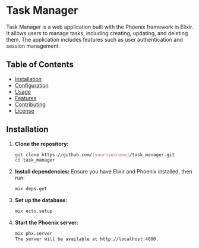 # Task Manager

Task Manager is a web application built with the Phoenix framework in Elixir. It allows users to manage tasks, including creating, updating, and deleting them. The application includes features such as user authentication and session management.

## Table of Contents

- [Installation](#installation)
- [Configuration](#configuration)
- [Usage](#usage)
- [Features](#features)
- [Contributing](#contributing)
- [License](#license)

## Installation

1. **Clone the repository:**
   ```sh
   git clone https://github.com/[yourusername]/task_manager.git
   cd task_manager

2. **Install dependencies:**
   Ensure you have Elixir and Phoenix installed, then run:
   ```sh
   mix deps.get

3. **Set up the database:**
   ```sh
   mix ecto.setup

4. **Start the Phoenix server:**
   ```sh
   mix phx.server
   The server will be available at http://localhost:4000.